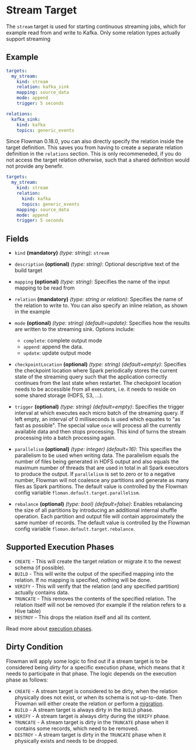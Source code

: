 # Stream Target

The `stream` target is used for starting continuous streaming jobs, which for example read from and write to Kafka.
Only some relation types actually support streaming


## Example

```yaml
targets:
  my_stream:
    kind: stream
    relation: kafka_sink
    mapping: source_data
    mode: append
    trigger: 5 seconds

relations:
  kafka_sink:
    kind: kafka
    topics: generic_events
```

Since Flowman 0.18.0, you can also directly specify the relation inside the target definition. This saves you
from having to create a separate relation definition in the `relations` section. This is only recommeneded, if you
do not access the target relation otherwise, such that a shared definition would not provide any benefir.
```yaml
targets:
  my_stream:
    kind: stream
    relation:
      kind: kafka
      topics: generic_events
    mapping: source_data
    mode: append
    trigger: 5 seconds
```


## Fields

* `kind` **(mandatory)** *(type: string)*: `stream`

* `description` **(optional)** *(type: string)*:
  Optional descriptive text of the build target

* `mapping` **(optional)** *(type: string)*:
  Specifies the name of the input mapping to be read from

* `relation` **(mandatory)** *(type: string or relation)*:
  Specifies the name of the relation to write to. You can also specify an inline relation, as shown in the example

* `mode` **(optional)** *(type: string)* *(default=update)*:
  Specifies how the results are written to the streaming sink. Options include:
    * `complete`: complete output mode
    * `append`: append the data.
    * `update`: update output mode

* `checkpointLocation` **(optional)** *(type: string)* *(default=empty)*:
  Specifies the checkpoint location where Spark periodically stores the current state of the streaming query such
  that the application correctly continues from the last state when restartet. The checkpoint location needs to be
  accessible from all executors, i.e. it needs to reside on some shared storage (HDFS, S3, ...). 

* `trigger` **(optional)** *(type: string)* *(default=empty)*:
  Specifies the trigger interval at which executes each micro batch of the streaming query. If left empty, an interval
  of 0 milliseconds is used which equates to "as fast as possible". The special value `once` will process all the 
  currently available data and then stops processing. This kind of turns the stream processing into a batch processing
  again.

* `parallelism` **(optional)** *(type: integer)* *(default=16)*:
  This specifies the parallelism to be used when writing data. The parallelism equals the number
  of files being generated in HDFS output and also equals the maximum number of threads that are used in total in all
  Spark executors to produce the output. If `parallelism` is set to zero or to a negative number, Flowman will not
  coalesce any partitions and generate as many files as Spark partitions. The default value is controlled by the
  Flowman config variable `floman.default.target.parallelism`.

* `rebalance` **(optional)** *(type: bool)* *(default=false)*:
  Enables rebalancing the size of all partitions by introducing an additional internal shuffle operation. Each partition
  and output file will contain approximately the same number of records. The default value is controlled by the
  Flowman config variable `floman.default.target.rebalance`.


## Supported Execution Phases
* `CREATE` - This will create the target relation or migrate it to the newest schema (if possible).
* `BUILD` - This will write the output of the specified mapping into the relation. If no mapping is specified, nothing
  will be done.
* `VERIFY` - This will verify that the relation (and any specified partition) actually contains data.
* `TRUNCATE` - This removes the contents of the specified relation. The relation itself will not be removed (for example
  if the relation refers to a Hive table)
* `DESTROY` - This drops the relation itself and all its content.

Read more about [execution phases](../../concepts/lifecycle.md).


## Dirty Condition
Flowman will apply some logic to find out if a stream target is to be considered being *dirty* for a specific execution
phase, which means that it needs to participate in that phase. The logic depends on the execution phase as follows:
* `CREATE` - A stream target is considered to be dirty, when the relation physically does not exist, or when its
  schema is not up-to-date. Then Flowman will either create the relation or perform a
  [migration](../../concepts/migrations.md).
* `BUILD` - A stream target is always dirty in the `BUILD` phase.
* `VERIFY` - A stream target is always dirty during the `VERIFY` phase.
* `TRUNCATE` - A stream target is dirty in the `TRUNCATE` phase when it contains some records, which need to be removed.
* `DESTROY` - A stream target is dirty in the `TRUNCATE` phase when it physically exists and needs to be dropped.
